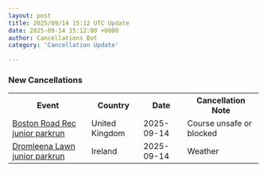 ```yaml
---
layout: post
title: 2025/09/14 15:12 UTC Update
date: 2025-09-14 15:12:00 +0000
author: Cancellations Bot
category: 'Cancellation Update'

---
```


<h3>New Cancellations</h3>
<div class='hscrollable'>
<table style='width: 100%'>
    <tr>
        <th>Event</th>
        <th>Country</th>
        <th>Date</th>
        <th>Cancellation Note</th>
    </tr>
    <tr>
        <td><a href="https://www.parkrun.org.uk/bostonroadrec-juniors">Boston Road Rec junior parkrun</a></td>
        <td>United Kingdom</td>
        <td>2025-09-14</td>
        <td>Course unsafe or blocked</td>
    </tr>
    <tr>
        <td><a href="https://www.parkrun.ie/dromleenalawn-juniors">Dromleena Lawn junior parkrun</a></td>
        <td>Ireland</td>
        <td>2025-09-14</td>
        <td>Weather</td>
    </tr>
</table>
</div>
